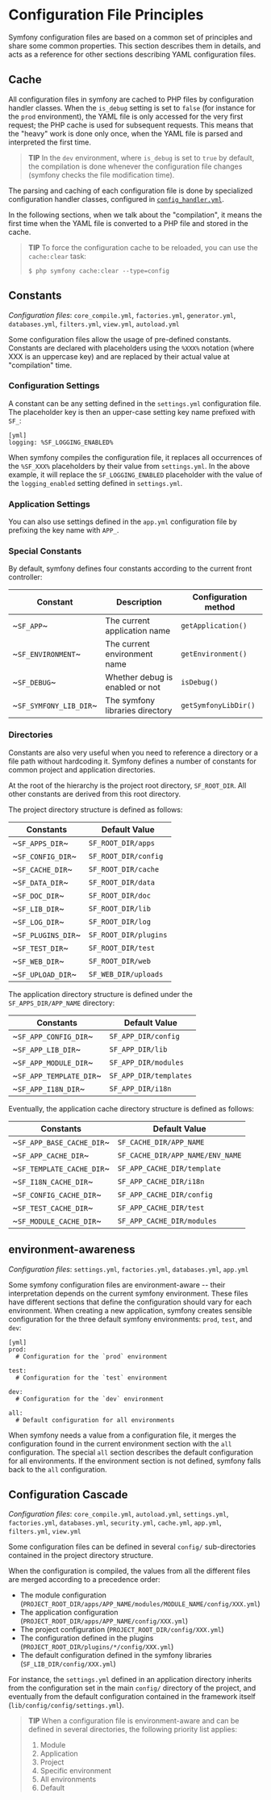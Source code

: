 Configuration File Principles
=============================

Symfony configuration files are based on a common set of principles and share
some common properties. This section describes them in details, and acts as a
reference for other sections describing YAML configuration files.

Cache
-----

All configuration files in symfony are cached to PHP files by configuration
handler classes. When the `is_debug` setting is set to `false` (for instance
for the `prod` environment), the YAML file is only accessed for the very first
request; the PHP cache is used for subsequent requests. This means that the
"heavy" work is done only once, when the YAML file is parsed and interpreted
the first time.

>**TIP**
>In the `dev` environment, where `is_debug` is set to `true` by default,
>the compilation is done whenever the configuration file changes (symfony
>checks the file modification time).

The parsing and caching of each configuration file is done by specialized
configuration handler classes, configured in
[`config_handler.yml`](#chapter_14-Other-Configuration-Files_config_handlers_yml).

In the following sections, when we talk about the "compilation", it means the
first time when the YAML file is converted to a PHP file and stored in the
cache.

>**TIP**
>To force the configuration cache to be reloaded, you can use the
>`cache:clear` task:
>
>     $ php symfony cache:clear --type=config

Constants
---------

*Configuration files*: `core_compile.yml`, `factories.yml`, `generator.yml`,
`databases.yml`, `filters.yml`, `view.yml`, `autoload.yml`

Some configuration files allow the usage of pre-defined constants. Constants
are declared with placeholders using the `%XXX%` notation (where XXX is an
uppercase key) and are replaced by their actual value at "compilation" time.

### Configuration Settings

A constant can be any setting defined in the `settings.yml` configuration
file. The placeholder key is then an upper-case setting key name prefixed with
`SF_`:

    [yml]
    logging: %SF_LOGGING_ENABLED%

When symfony compiles the configuration file, it replaces all occurrences of
the `%SF_XXX%` placeholders by their value from `settings.yml`. In the above
example, it will replace the `SF_LOGGING_ENABLED` placeholder with the value of
the `logging_enabled` setting defined in `settings.yml`.

### Application Settings

You can also use settings defined in the `app.yml` configuration file by
prefixing the key name with `APP_`.

### Special Constants

By default, symfony defines four constants according to the current front
controller:

 | Constant               | Description                     | Configuration method |
 | ---------------------- | ------------------------------- | -------------------- |
 | ~`SF_APP`~             | The current application name    | `getApplication()`   |
 | ~`SF_ENVIRONMENT`~     | The current environment name    | `getEnvironment()`   |
 | ~`SF_DEBUG`~           | Whether debug is enabled or not | `isDebug()`          |
 | ~`SF_SYMFONY_LIB_DIR`~ | The symfony libraries directory | `getSymfonyLibDir()` |

### Directories

Constants are also very useful when you need to reference a directory or a
file path without hardcoding it. Symfony defines a number of constants for
common project and application directories.

At the root of the hierarchy is the project root directory, `SF_ROOT_DIR`. All
other constants are derived from this root directory.

The project directory structure is defined as follows:

 | Constants          | Default Value        |
 | ------------------ | -------------------- |
 | ~`SF_APPS_DIR`~    | `SF_ROOT_DIR/apps`   |
 | ~`SF_CONFIG_DIR`~  | `SF_ROOT_DIR/config` |
 | ~`SF_CACHE_DIR`~   | `SF_ROOT_DIR/cache`  |
 | ~`SF_DATA_DIR`~    | `SF_ROOT_DIR/data`   |
 | ~`SF_DOC_DIR`~     | `SF_ROOT_DIR/doc`    |
 | ~`SF_LIB_DIR`~     | `SF_ROOT_DIR/lib`    |
 | ~`SF_LOG_DIR`~     | `SF_ROOT_DIR/log`    |
 | ~`SF_PLUGINS_DIR`~ | `SF_ROOT_DIR/plugins`|
 | ~`SF_TEST_DIR`~    | `SF_ROOT_DIR/test`   |
 | ~`SF_WEB_DIR`~     | `SF_ROOT_DIR/web`    |
 | ~`SF_UPLOAD_DIR`~  | `SF_WEB_DIR/uploads` |

The application directory structure is defined under the
`SF_APPS_DIR/APP_NAME` directory:

 | Constants               | Default Value          |
 | ----------------------- | ---------------------- |
 | ~`SF_APP_CONFIG_DIR`~   | `SF_APP_DIR/config`    |
 | ~`SF_APP_LIB_DIR`~      | `SF_APP_DIR/lib`       |
 | ~`SF_APP_MODULE_DIR`~   | `SF_APP_DIR/modules`   |
 | ~`SF_APP_TEMPLATE_DIR`~ | `SF_APP_DIR/templates` |
 | ~`SF_APP_I18N_DIR`~     | `SF_APP_DIR/i18n`      |

Eventually, the application cache directory structure is defined as follows:

 | Constants                 | Default Value                    |
 | ------------------------- | -------------------------------- |
 | ~`SF_APP_BASE_CACHE_DIR`~ | `SF_CACHE_DIR/APP_NAME`          |
 | ~`SF_APP_CACHE_DIR`~      | `SF_CACHE_DIR/APP_NAME/ENV_NAME` |
 | ~`SF_TEMPLATE_CACHE_DIR`~ | `SF_APP_CACHE_DIR/template`      |
 | ~`SF_I18N_CACHE_DIR`~     | `SF_APP_CACHE_DIR/i18n`          |
 | ~`SF_CONFIG_CACHE_DIR`~   | `SF_APP_CACHE_DIR/config`        |
 | ~`SF_TEST_CACHE_DIR`~     | `SF_APP_CACHE_DIR/test`          |
 | ~`SF_MODULE_CACHE_DIR`~   | `SF_APP_CACHE_DIR/modules`       |

environment-awareness
---------------------

*Configuration files*: `settings.yml`, `factories.yml`, `databases.yml`,
`app.yml`

Some symfony configuration files are environment-aware -- their interpretation
depends on the current symfony environment. These files have different
sections that define the configuration should vary for each environment. When
creating a new application, symfony creates sensible configuration for the
three default symfony environments: `prod`, `test`, and `dev`:

    [yml]
    prod:
      # Configuration for the `prod` environment

    test:
      # Configuration for the `test` environment

    dev:
      # Configuration for the `dev` environment

    all:
      # Default configuration for all environments

When symfony needs a value from a configuration file, it merges the
configuration found in the current environment section with the `all`
configuration. The special `all` section describes the default configuration
for all environments. If the environment section is not defined, symfony falls
back to the `all` configuration.

Configuration Cascade
---------------------

*Configuration files*: `core_compile.yml`, `autoload.yml`, `settings.yml`,
`factories.yml`, `databases.yml`, `security.yml`, `cache.yml`, `app.yml`,
`filters.yml`, `view.yml`

Some configuration files can be defined in several `config/` sub-directories
contained in the project directory structure.

When the configuration is compiled, the values from all the different files
are merged according to a precedence order:

  * The module configuration (`PROJECT_ROOT_DIR/apps/APP_NAME/modules/MODULE_NAME/config/XXX.yml`)
  * The application configuration (`PROJECT_ROOT_DIR/apps/APP_NAME/config/XXX.yml`)
  * The project configuration (`PROJECT_ROOT_DIR/config/XXX.yml`)
  * The configuration defined in the plugins (`PROJECT_ROOT_DIR/plugins/*/config/XXX.yml`)
  * The default configuration defined in the symfony libraries (`SF_LIB_DIR/config/XXX.yml`)

For instance, the `settings.yml` defined in an application directory inherits
from the configuration set in the main `config/` directory of the project, and
eventually from the default configuration contained in the framework itself
(`lib/config/config/settings.yml`).

>**TIP**
>When a configuration file is environment-aware and can be defined in
>several directories, the following priority list applies:
>
> 1. Module
> 2. Application
> 3. Project
> 4. Specific environment
> 5. All environments
> 6. Default
